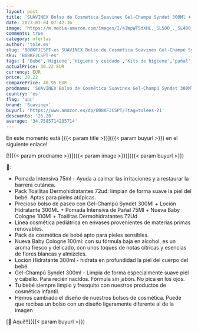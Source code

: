 ```yaml
---
layout: post
title: 'SUAVINEX Bolso de Cosmética Suavinex Gel-Champú Syndet 300Ml + Loción Hidratante 300ML + Pomada Intensiva de Pañal 75Ml + Nueva Baby Cologne 100Ml + Toallitas Dermohidratantes 72Ud  5 Productos  Verde'
date: 2023-01-04 07:42:36
image: 'https://m.media-amazon.com/images/I/41WpWT5dXHL._SL500_._SL400_.jpg'
comments: true
category: ofertas
author: 'tole.es'
slug: 'B08KFJCSPT-es SUAVINEX Bolso de Cosmética Suavinex Gel-Champú Syndet...'
sku: 'B08KFJCSPT-es'
tags: [ 'Bebé','Higiene','Higiene y cuidado','Kits de higiene','pañal','suavinex','🇪🇸', ]
actualPrice: 30.22 EUR
currency: EUR
price: 30.22
comparePrice: 40.95 EUR
prodname: 'SUAVINEX Bolso de Cosmética Suavinex Gel-Champú Syndet 300Ml + Loción Hidratante 300ML + Pomada Intensiva de Pañal 75Ml + Nueva Baby Cologne 100Ml + Toallitas Dermohidratantes 72Ud  5 Productos  Verde'
country: 'es'
flag: '🇪🇸'
brand: 'Suavinex'
buyurl: 'https://www.amazon.es/dp/B08KFJCSPT/?tag=tolees-21'
descuento: '26.20'
average: '34.7585714285714'
---
```


En este momento está [{{< param title >}}]({{< param buyurl >}}) en el siguiente enlace!

[![{{< param prodname >}}]({{< param image >}})]({{< param buyurl >}})

🔎:

- Pomada Intensiva 75ml - Ayuda a calmar las irritaciones y a restaurar la barrera cutánea.
- Pack Toallitas Dermohidratantes 72ud: limpian de forma suave la piel del bebé. Aptas para pieles atópicas.
- Precioso bolso de paseo con Gel-Champú Syndet 300Ml + Loción Hidratante 300ML + Pomada Intensiva de Pañal 75Ml + Nueva Baby Cologne 100Ml + Toallitas Dermohidratantes 72Ud
- Línea cosmética pediátrica en envases provenientes de materias primas renovables.
- Pack de cosmética de bebé apto para pieles sensibles.
- Nueva Baby Cologne 100ml: con su fórmula baja en alcohol, es un aroma fresco y delicado, con unos toques de notas cítricas y esencias de flores blancas y almizcles.
- Loción Hidratante 300ml - hidrata en profundidad la piel del cuerpo del bebé.
- Gel-Champú Syndet 300ml - Limpia de forma especialmente suave piel y cabello. Para recién nacidos. Fórmula sin jabón. No pica en los ojos.
- Tu bebé siempre limpio y fresquito con nuestros productos de cosmética infantil.
- Hemos cambiado el diseño de nuestros bolsos de cosmética. Puede que recibas un bolso con un diseño ligeramente diferente al de la imagen

[🛒 Aquí!!!]({{< param buyurl >}})
